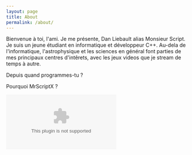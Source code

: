 ```yaml
---
layout: page
title: About
permalink: /about/
---
```


Bienvenue à toi, l'ami. Je me présente, Dan Liebault alias Monsieur Script. Je suis un jeune étudiant en informatique et développeur C++. Au-dela de l'informatique, l'astrophysique et les sciences en général font parties de mes principaux centres d'intêrets, avec les jeux videos que je stream de temps à autre.

Depuis quand programmes-tu ?

Pourquoi MrScriptX ?



![image de profil][profile_pic]

[profile_pic]: www.image.com